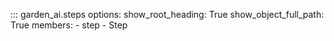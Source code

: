 ::: garden_ai.steps
    options:
        show_root_heading: True
        show_object_full_path: True
        members:
            - step
            - Step

